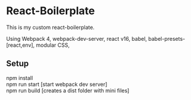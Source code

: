 # React-Boilerplate
This is my custom react-boilerplate.

Using Webpack 4, webpack-dev-server, react v16, babel,  babel-presets-[react,env], modular CSS, 
## Setup
npm install  
npm run start [start webpack dev server]  
npm run build [creates a dist folder with mini files]